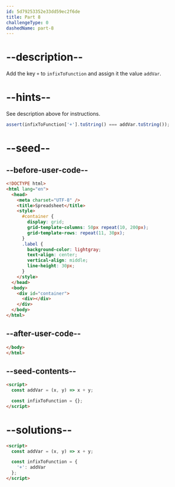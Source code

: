 ```yaml
---
id: 5d79253352e33dd59ec2f6de
title: Part 8
challengeType: 0
dashedName: part-8
---
```


# --description--

Add the key `+` to `infixToFunction` and assign it the value `addVar`.

# --hints--

See description above for instructions.

```js
assert(infixToFunction['+'].toString() === addVar.toString());
```

# --seed--

## --before-user-code--

```html
<!DOCTYPE html>
<html lang="en">
  <head>
    <meta charset="UTF-8" />
    <title>Spreadsheet</title>
    <style>
      #container {
        display: grid;
        grid-template-columns: 50px repeat(10, 200px);
        grid-template-rows: repeat(11, 30px);
      }
      .label {
        background-color: lightgray;
        text-align: center;
        vertical-align: middle;
        line-height: 30px;
      }
    </style>
  </head>
  <body>
    <div id="container">
      <div></div>
    </div>
  </body>
</html>
```

## --after-user-code--

```html
</body>
</html>
```

## --seed-contents--

```html
<script>
  const addVar = (x, y) => x + y;

  const infixToFunction = {};
</script>
```

# --solutions--

```html
<script>
  const addVar = (x, y) => x + y;

  const infixToFunction = {
    '+': addVar
  };
</script>
```
